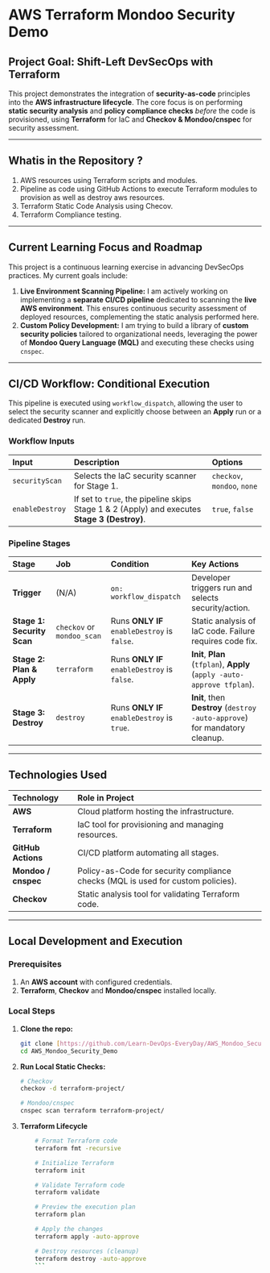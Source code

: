 # AWS Terraform Mondoo Security Demo

## Project Goal: Shift-Left DevSecOps with Terraform

This project demonstrates the integration of **security-as-code** principles into the **AWS infrastructure lifecycle**. The core focus is on performing **static security analysis** and **policy compliance checks** *before* the code is provisioned, using **Terraform** for IaC and **Checkov & Mondoo/cnspec** for security assessment.

---


## Whatis in the Repository ?

1. AWS resources using Terraform scripts and modules.
2. Pipeline as code using GitHub Actions to execute Terraform modules to provision as well as destroy aws resources.
3. Terraform Static Code Analysis using Checov.
4. Terraform Compliance testing.

---

## Current Learning Focus and Roadmap

This project is a continuous learning exercise in advancing DevSecOps practices. My current goals include:

1.  **Live Environment Scanning Pipeline:** I am actively working on implementing a **separate CI/CD pipeline** dedicated to scanning the **live AWS environment**. This ensures continuous security assessment of deployed resources, complementing the static analysis performed here.
2.  **Custom Policy Development:** I am trying to build a library of **custom security policies** tailored to organizational needs, leveraging the power of **Mondoo Query Language (MQL)** and executing these checks using `cnspec`.

---

## CI/CD Workflow: Conditional Execution

This pipeline is executed using `workflow_dispatch`, allowing the user to select the security scanner and explicitly choose between an **Apply** run or a dedicated **Destroy** run.

### Workflow Inputs

| Input | Description | Options |
| :--- | :--- | :--- |
| `securityScan` | Selects the IaC security scanner for Stage 1. | `checkov`, `mondoo`, `none` |
| `enableDestroy` | If set to `true`, the pipeline skips Stage 1 & 2 (Apply) and executes **Stage 3 (Destroy)**. | `true`, `false` |

### Pipeline Stages

| Stage | Job | Condition | Key Actions |
| :--- | :--- | :--- | :--- |
| **Trigger** | (N/A) | `on: workflow_dispatch` | Developer triggers run and selects security/action. |
| **Stage 1: Security Scan** | `checkov` or `mondoo_scan` | Runs **ONLY IF** `enableDestroy` is `false`. | Static analysis of IaC code. Failure requires code fix. |
| **Stage 2: Plan & Apply** | `terraform` | Runs **ONLY IF** `enableDestroy` is `false`. | **Init**, **Plan** (`tfplan`), **Apply** (`apply -auto-approve tfplan`). |
| **Stage 3: Destroy** | `destroy` | Runs **ONLY IF** `enableDestroy` is `true`. | **Init**, then **Destroy** (`destroy -auto-approve`) for mandatory cleanup. |

---

## Technologies Used

| Technology | Role in Project |
| :--- | :--- |
| **AWS** | Cloud platform hosting the infrastructure. |
| **Terraform** | IaC tool for provisioning and managing resources. |
| **GitHub Actions** | CI/CD platform automating all stages. |
| **Mondoo / cnspec** | Policy-as-Code for security compliance checks (MQL is used for custom policies). |
| **Checkov** | Static analysis tool for validating Terraform code. |

---

## Local Development and Execution

### Prerequisites

1.  An **AWS account** with configured credentials.
2.  **Terraform**, **Checkov** and **Mondoo/cnspec** installed locally.

### Local Steps

1.  **Clone the repo:**
    ```bash
    git clone [https://github.com/Learn-DevOps-EveryDay/AWS_Mondoo_Security_Demo.git](https://github.com/Learn-DevOps-EveryDay/AWS_Mondoo_Security_Demo.git)
    cd AWS_Mondoo_Security_Demo
    ```

2.  **Run Local Static Checks:**
    ```bash
    # Checkov
    checkov -d terraform-project/
    
    # Mondoo/cnspec
    cnspec scan terraform terraform-project/
    ```

3. **Terraform Lifecycle**
    ```bash
        # Format Terraform code
        terraform fmt -recursive

        # Initialize Terraform
        terraform init

        # Validate Terraform code
        terraform validate

        # Preview the execution plan
        terraform plan

        # Apply the changes
        terraform apply -auto-approve

        # Destroy resources (cleanup)
        terraform destroy -auto-approve
        ```